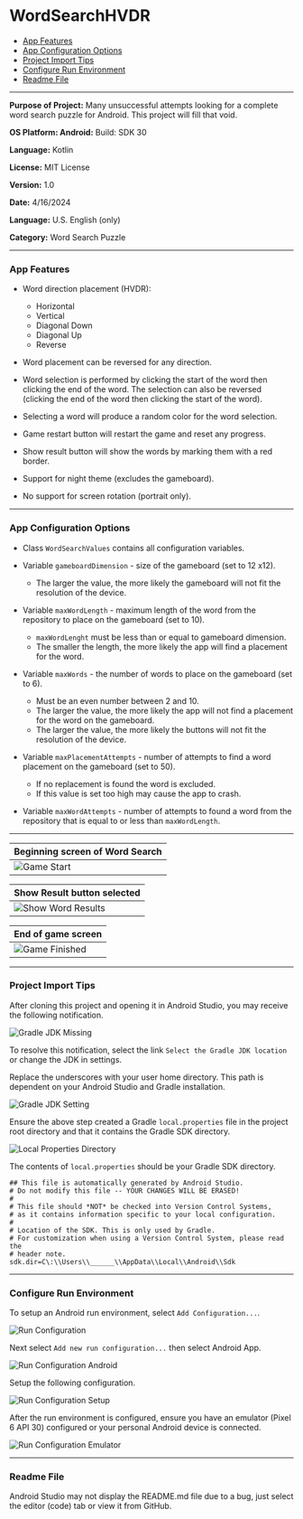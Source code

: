 # WordSearchHVDR

* [App Features](#app-features)
* [App Configuration Options](#app-configuration-options)
* [Project Import Tips](#project-import-tips)
* [Configure Run Environment](#configure-run-environment)
* [Readme File](#readme-file)

---

__Purpose of Project:__ Many unsuccessful attempts looking for a complete word search puzzle for Android. This project will fill that void.

__OS Platform: Android:__ Build: SDK 30

__Language:__ Kotlin

__License:__ MIT License

__Version:__ 1.0

__Date:__ 4/16/2024

__Language:__ U.S. English (only)

__Category:__ Word Search Puzzle

---

### App Features

* Word direction placement (HVDR):
	* Horizontal
	* Vertical
	* Diagonal Down
	* Diagonal Up
	* Reverse

* Word placement can be reversed for any direction.
* Word selection is performed by clicking the start of the word then clicking the end of the word. The selection can also be reversed (clicking the end of the word then clicking the start of the word).
* Selecting a word will produce a random color for the word selection.
* Game restart button will restart the game and reset any progress.
* Show result button will show the words by marking them with a red border.
* Support for night theme (excludes the gameboard).
* No support for screen rotation (portrait only).

---

### App Configuration Options
* Class `WordSearchValues` contains all configuration variables.

* Variable `gameboardDimension` - size of the gameboard (set to 12 x12).
	* The larger the value, the more likely the gameboard will not fit the resolution of the device.

* Variable `maxWordLength` - maximum length of the word from the repository to place on the gameboard (set to 10).
	* `maxWordLenght` must be less than or equal to gameboard dimension.
	* The smaller the length, the more likely the app will find a placement for the word.

* Variable `maxWords` - the number of words to place on the gameboard (set to 6).
	* Must be an even number between 2 and 10.
	* The larger the value, the more likely the app will not find a placement for the word on the gameboard.
	* The larger the value, the more likely the buttons will not fit the resolution of the device.

* Variable `maxPlacementAttempts` - number of attempts to find a word placement on the gameboard (set to 50).
	* If no replacement is found the word is excluded.
	* If this value is set too high may cause the app to crash.

* Variable `maxWordAttempts` - number of attempts to found a word from the repository that is equal to or less than `maxWordLength`.

---

| Beginning screen of Word Search   |
|-----------------------------------|
| ![Game Start](/images/start.png)  |

| Show Result button selected            |
|--------------------------------------------|
| ![Show Word Results](/images/results.png)  |


| End of game screen            |
|--------------------------------------------|
| ![Game Finished](/images/finish.png)  |

---

### Project Import Tips

After cloning this project and opening it in Android Studio, you may receive the following notification.

![Gradle JDK Missing](/images/Gradle-JDK-Missing.png)

To resolve this notification, select the link `Select the Gradle JDK location` or change the JDK in settings.

Replace the underscores with your user home directory. This path is dependent on your Android Studio and Gradle installation.

![Gradle JDK Setting](/images/Gradle-JDK-Setting.png)

Ensure the above step created a Gradle `local.properties` file in the project root directory and that it contains the Gradle SDK directory.

![Local Properties Directory](/images/Local-Properties-Directory.png)

The contents of `local.properties` should be your Gradle SDK directory.

```
## This file is automatically generated by Android Studio.
# Do not modify this file -- YOUR CHANGES WILL BE ERASED!
#
# This file should *NOT* be checked into Version Control Systems,
# as it contains information specific to your local configuration.
#
# Location of the SDK. This is only used by Gradle.
# For customization when using a Version Control System, please read the
# header note.
sdk.dir=C\:\\Users\\______\\AppData\\Local\\Android\\Sdk
```

---

### Configure Run Environment

To setup an Android run environment, select `Add Configuration...`.

![Run Configuration](/images/Run-Configuration.png)

Next select `Add new run configuration...` then select Android App.

![Run Configuration Android](/images/Run-Configuration-Android.png)

Setup the following configuration.

![Run Configuration Setup](/images/Run-Configuration-Setup.png)

After the run environment is configured, ensure you have an emulator (Pixel 6 API 30) configured or your personal Android device is connected.

![Run Configuration Emulator](/images/Run-Configuration-Emulator.png)

---

### Readme File

Android Studio may not display the README.md file due to a bug, just select the editor (code) tab or view it from GitHub.
